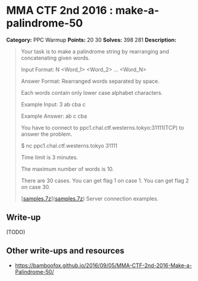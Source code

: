 # MMA CTF 2nd 2016 : make-a-palindrome-50

**Category:** PPC Warmup
**Points:** 20 30
**Solves:** 398 281
**Description:**

> Your task is to make a palindrome string by rearranging and concatenating given words.
> 
> 
> Input Format: N <Word_1> <Word_2> ... <Word_N>
> 
> Answer Format: Rearranged words separated by space.
> 
> Each words contain only lower case alphabet characters.
> 
> 
> Example Input: 3 ab cba c
> 
> Example Answer: ab c cba
> 
> You have to connect to ppc1.chal.ctf.westerns.tokyo:31111(TCP) to answer the problem.
> 
> 
> $ nc ppc1.chal.ctf.westerns.tokyo 31111
> 
> Time limit is 3 minutes.
> 
> The maximum number of words is 10.
> 
> There are 30 cases. You can get flag 1 on case 1. You can get flag 2 on case 30.
> 
> [[samples.7z](./samples.7z)]([samples.7z](./samples.7z)) Server connection examples.


## Write-up

(TODO)

## Other write-ups and resources

* https://bamboofox.github.io/2016/09/05/MMA-CTF-2nd-2016-Make-a-Palindrome-50/
